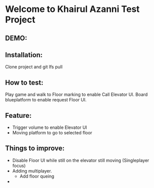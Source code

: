 # Welcome to Khairul Azanni Test Project

DEMO:
-


Installation:
-
Clone project and git lfs pull

How to test:
-
Play game and walk to Floor marking to enable Call Elevator UI. Board blueplatform to enable request Floor UI.

Feature:
-
- Trigger volume to enable Elevator UI
- Moving platform to go to selected floor

Things to improve:
-
- Disable Floor UI while still on the elevator still moving (Singleplayer focus)
- Adding multiplayer.
  - Add floor queing
-